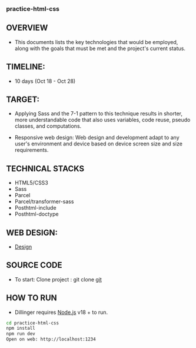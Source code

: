 ### practice-html-css


## OVERVIEW

- This documents lists the key technologies that would be employed, along with the goals that must be met and the project's current status.

## TIMELINE:

- 10 days (Oct 18 - Oct 28)

## TARGET:

- Applying Sass and the 7-1 pattern to this technique results in shorter, more understandable code that also uses variables, code reuse, pseudo classes, and computations.

- Responsive web design: Web design and development adapt to any user's environment and device based on device screen size and size requirements.

## TECHNICAL STACKS

- HTML5/CSS3
- Sass
- Parcel
- Parcel/transformer-sass
- Posthtml-include
- Posthtml-doctype

## WEB DESIGN:

- [Design](https://www.figma.com/file/XaNZi4pD5pkYfbfl92Zaz2/Landing-Page-UI-Kit-(Community)?type=design&node-id=0-1&mode=design&t=1DFQZu4iHOwLoOZx-0)

## SOURCE CODE

- To start: Clone project : git clone [git](https://github.com/datmaiz/practice-html-css.git)

## HOW TO RUN

- Dillinger requires [Node.js](https://nodejs.org/) v18 + to run.


```sh
cd practice-html-css
npm install
npm run dev
Open on web: http://localhost:1234
```
